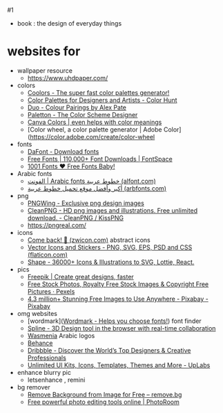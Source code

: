 #1
- book : the design of everyday things
# websites for

- wallpaper resource
	- https://www.uhdpaper.com/
- colors 
	- [Coolors - The super fast color palettes generator!](https://coolors.co/)
	-  [Color Palettes for Designers and Artists - Color Hunt](https://colorhunt.co/)
	-  [Duo - Colour Pairings by Alex Pate](https://duo.alexpate.uk/)
	-  [Paletton - The Color Scheme Designer](https://paletton.com/)
	-  [Canva Colors | even helps with color meanings](https://www.canva.com/colors/)
	-  [Color wheel, a color palette generator | Adobe Color](https://color.adobe.com/create/color-wheel
- fonts 
	- [DaFont - Download fonts](https://www.dafont.com/)
	- [Free Fonts | 110,000+ Font Downloads | FontSpace](https://www.fontspace.com/)
	-  [1001 Fonts ❤ Free Fonts Baby!](https://www.1001fonts.com/)
- Arabic fonts 
	-  [الفونت | Arabic fonts خطوط عربية (alfont.com)](https://alfont.com/)
	- [أكبر وأفضل موقع تحميل خطوط عربية (arbfonts.com)](https://arbfonts.com/)
- png 
	- [PNGWing - Exclusive png design images](https://www.pngwing.com/)
	- [CleanPNG - HD png images and illustrations. Free unlimited download. - CleanPNG / KissPNG](https://www.cleanpng.com/)
	- https://pngreal.com/
- icons
	- [Come back! 👋 (zwicon.com)](https://www.zwicon.com/) abstract icons
	- [Vector Icons and Stickers - PNG, SVG, EPS, PSD and CSS (flaticon.com)](https://www.flaticon.com/)
	- [Shape - 36000+ Icons & Illustrations to SVG, Lottie, React.](https://shape.so/)
- pics
	- [Freepik | Create great designs, faster](https://www.freepik.com/)
	-  [Free Stock Photos, Royalty Free Stock Images & Copyright Free Pictures · Pexels](https://www.pexels.com/)
	-  [4.3 million+ Stunning Free Images to Use Anywhere - Pixabay - Pixabay](https://pixabay.com/)
- omg websites
	- [wordmark]([Wordmark - Helps you choose fonts!](https://wordmark.it/)) font finder
	- [Spline - 3D Design tool in the browser with real-time collaboration](https://spline.design/)
	- [Wasmenia](https://wasmenia.com/) Arabic logos
	- [Behance](https://www.behance.net/) 
	-  [Dribbble - Discover the World’s Top Designers & Creative Professionals](https://dribbble.com/) 
	- [Unlimited UI Kits, Icons, Templates, Themes and More - UpLabs](https://www.uplabs.com/)
- enhance blurry pic
	- letsenhance , remini
- bg remover 
	-  [Remove Background from Image for Free – remove.bg](https://www.remove.bg/) 
	- [Free powerful photo editing tools online | PhotoRoom](https://www.photoroom.com/tools)